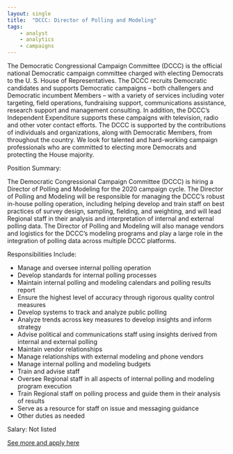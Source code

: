 ```yaml
---
layout: single
title:  "DCCC: Director of Polling and Modeling"
tags: 
    - analyst
    - analytics
    - campaigns
---
```


The Democratic Congressional Campaign Committee (DCCC) is the official national Democratic campaign committee charged with electing Democrats to the U. S. House of Representatives. The DCCC recruits Democratic candidates and supports Democratic campaigns – both challengers and Democratic incumbent Members – with a variety of services including voter targeting, field operations, fundraising support, communications assistance, research support and management consulting. In addition, the DCCC’s Independent Expenditure supports these campaigns with television, radio and other voter contact efforts. The DCCC is supported by the contributions of individuals and organizations, along with Democratic Members, from throughout the country. We look for talented and hard-working campaign professionals who are committed to electing more Democrats and protecting the House majority.



Position Summary: 

The Democratic Congressional Campaign Committee (DCCC) is hiring a Director of Polling and Modeling for the 2020 campaign cycle. The Director of Polling and Modeling will be responsible for managing the DCCC’s robust in-house polling operation, including helping develop and train staff on best practices of survey design, sampling, fielding, and weighting, and will lead Regional staff in their analysis and interpretation of internal and external polling data. The Director of Polling and Modeling will also manage vendors and logistics for the DCCC’s modeling programs and play a large role in the integration of polling data across multiple DCCC platforms. 



Responsibilities Include:
* Manage and oversee internal polling operation
* Develop standards for internal polling processes
* Maintain internal polling and modeling calendars and polling results report
* Ensure the highest level of accuracy through rigorous quality control measures
* Develop systems to track and analyze public polling
* Analyze trends across key measures to develop insights and inform strategy
* Advise political and communications staff using insights derived from internal and external polling
* Maintain vendor relationships
* Manage relationships with external modeling and phone vendors
* Manage internal polling and modeling budgets
* Train and advise staff
* Oversee Regional staff in all aspects of internal polling and modeling program execution
* Train Regional staff on polling process and guide them in their analysis of results
* Serve as a resource for staff on issue and messaging guidance
* Other duties as needed

Salary: Not listed


[See more and apply here](https://recruiting.paylocity.com/recruiting/jobs/Details/165602/DCCC/Director-of-Polling-and-Modeling)
